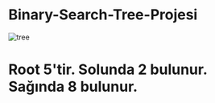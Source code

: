 # Binary-Search-Tree-Projesi

![tree](file:///C:/Users/ideapad%20y520/Desktop/tree.png)

<h1> <p> Root 5'tir. Solunda 2 bulunur. Sağında 8 bulunur. </p> </h1> 
